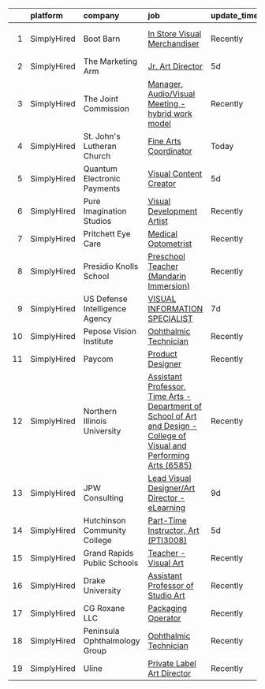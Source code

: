 

|    | platform    | company                        | job                                                                                                                                                                                                                           | update_time   | location                          |
|---:|:------------|:-------------------------------|:------------------------------------------------------------------------------------------------------------------------------------------------------------------------------------------------------------------------------|:--------------|:----------------------------------|
|  1 | SimplyHired | Boot Barn                      | [In Store Visual Merchandiser](https://www.simplyhired.com/job/AWkgMyx1A_Zij3Z4QZ-z26jVWkqZc-lL3xZGplNQS1GoEjrICcXXxw?q=visual+art)                                                                                           | Recently      | West Des Moines, IA +13 locations |
|  2 | SimplyHired | The Marketing Arm              | [Jr. Art Director](https://www.simplyhired.com/job/sQsTGkaXAaZUpceURYHcN8FtA2ri1K9jeX6zYB4s0Jnjb4IiRfrevw?q=visual+art)                                                                                                       | 5d            | Dallas, TX                        |
|  3 | SimplyHired | The Joint Commission           | [Manager, Audio/Visual Meeting - hybrid work model](https://www.simplyhired.com/job/UlTcBkj26wagTwLLlRh_l9ldF8UWawlQvF5ipRn2u7zxFgsGPRN30Q?q=visual+art)                                                                      | Recently      | Oak Brook, IL                     |
|  4 | SimplyHired | St. John's Lutheran Church     | [Fine Arts Coordinator](https://www.simplyhired.com/job/yNGZwFwRVgQMAH_91aPLUBBnDJJQTVuqcmKUJhnP2qDC8EqNzE9Kjw?q=visual+art)                                                                                                  | Today         | Des Moines, IA                    |
|  5 | SimplyHired | Quantum Electronic Payments    | [Visual Content Creator](https://www.simplyhired.com/job/GWLhg9KfhyRwlaJJZQnmeACZ8OB8mYojjmbf2tlHXWCgD4YMoiqOpA?q=visual+art)                                                                                                 | 5d            | Anaheim, CA                       |
|  6 | SimplyHired | Pure Imagination Studios       | [Visual Development Artist](https://www.simplyhired.com/job/u3Ce0qDkoB4jPujFyWA_pOjySvkBJ7SmBclJFkATwkjx3a0XU_1R2g?q=visual+art)                                                                                              | Recently      | Van Nuys, CA                      |
|  7 | SimplyHired | Pritchett Eye Care             | [Medical Optometrist](https://www.simplyhired.com/job/qkLF0fGZ-vF2CQqxD04EvPrqYsEPD0ELBNytrnGpnNwpchet5dBblg?q=visual+art)                                                                                                    | Recently      | Reno, NV                          |
|  8 | SimplyHired | Presidio Knolls School         | [Preschool Teacher (Mandarin Immersion)](https://www.simplyhired.com/job/TjDR0_5unIGKiJo-VCj6ZfKTn2Zk-R2QpynsSU9VPawpL7Qd-MN3Cw?q=visual+art)                                                                                 | Recently      | San Francisco, CA                 |
|  9 | SimplyHired | US Defense Intelligence Agency | [VISUAL INFORMATION SPECIALIST](https://www.simplyhired.com/job/0JgCWotQWY-ABNbhX54F6p-xH5O7HGYJv0-7n71VbpzmPYIgu2ymPQ?q=visual+art)                                                                                          | 7d            | Oahu Island, HI                   |
| 10 | SimplyHired | Pepose Vision Institute        | [Ophthalmic Technician](https://www.simplyhired.com/job/bOnXFle8b5iIn3ywSLgQZiepyLNrdX1KKS1_PDBy2Twaxqfgtkgp-A?q=visual+art)                                                                                                  | Recently      | Chesterfield, MO                  |
| 11 | SimplyHired | Paycom                         | [Product Designer](https://www.simplyhired.com/job/sTicsWpEbBaN_PDIYOQLlIPFYVeVVEqPog0YzBBQapUXHdf-2SKMxQ?q=visual+art)                                                                                                       | Recently      | Oklahoma City, OK                 |
| 12 | SimplyHired | Northern Illinois University   | [Assistant Professor, Time Arts - Department of School of Art and Design - College of Visual and Performing Arts (6585)](https://www.simplyhired.com/job/Emx1pGZlk73Hdm91pV9K_iwrYqmsHInC5L8e5sdwVHmnBkqjWf2vuQ?q=visual+art) | Recently      | DeKalb, IL                        |
| 13 | SimplyHired | JPW Consulting                 | [Lead Visual Designer/Art Director - eLearning](https://www.simplyhired.com/job/5U9yXshu2JwTVCtrEzyDneOriEZQQ3FTmdaZMSPTGnaIhXa5Nsh8oA?q=visual+art)                                                                          | 9d            | Remote                            |
| 14 | SimplyHired | Hutchinson Community College   | [Part-Time Instructor, Art (PTI3008)](https://www.simplyhired.com/job/RsWd-QALPjsU2p0CcJCq_rwGcI705xxnpVc8EbaAd9DLsUU7-kfWQQ?q=visual+art)                                                                                    | 5d            | Hutchinson, KS                    |
| 15 | SimplyHired | Grand Rapids Public Schools    | [Teacher -Visual Art](https://www.simplyhired.com/job/_QJbEip-rzqiUHXYvu_kiOp5qUtC8D8Q0n_CHuujmdF_ivydjTKfFQ?q=visual+art)                                                                                                    | Recently      | Grand Rapids, MI                  |
| 16 | SimplyHired | Drake University               | [Assistant Professor of Studio Art](https://www.simplyhired.com/job/Ef0LHeGUA78flZn0kgR6e9HWW9Z5VDwkQBExf9i58GIEKm-PmlNCBA?q=visual+art)                                                                                      | Recently      | Des Moines, IA                    |
| 17 | SimplyHired | CG Roxane LLC                  | [Packaging Operator](https://www.simplyhired.com/job/qYC_H8ucjUBDx2U5XqEy9uFVGB6XQvQ4uweb72XrMbOR5D8gzzB7Kw?q=visual+art)                                                                                                     | Recently      | Moultonborough, NH                |
| 18 | SimplyHired | Peninsula Ophthalmology Group  | [Ophthalmic Technician](https://www.simplyhired.com/job/h5pjfladxC6AL4_Cf-0DD6r6CCarjwulhiGW2zJVbwQawjKPlDHmRA?q=visual+art)                                                                                                  | Recently      | Burlingame, CA                    |
| 19 | SimplyHired | Uline                          | [Private Label Art Director](https://www.simplyhired.com/job/HkseNhhtR_DdOACYXEVFDFnPmyE7HfKJGT281bpFziZyeerp12KBSA?q=visual+art)                                                                                             | Recently      | Pleasant Prairie, WI              |